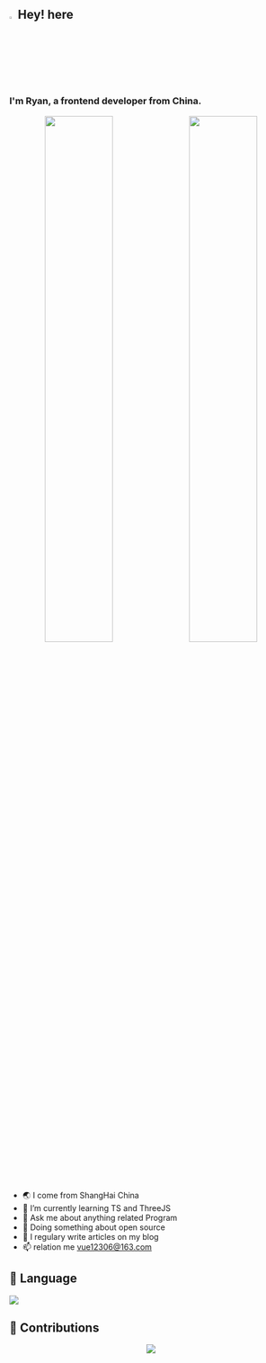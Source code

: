## <img src="https://media.giphy.com/media/hvRJCLFzcasrR4ia7z/giphy.gif" width="3%">Hey! here

### I'm Ryan, a frontend developer from China.


<div align="center">
 <img style="float: left; width: 49%;"  src="https://github-readme-stats.vercel.app/api?username=OVYVO&theme=buefy&show_icons=true&border_color=e4e2e2">
 <img style="float: right; width: 49%;" src="https://github-readme-streak-stats.herokuapp.com/?user=OVYVO&theme=buefy&show_icons=true&border=e4e2e2">
</div>


-   🌏 I come from ShangHai China
-   🌱 I’m currently learning TS and ThreeJS
-   💬 Ask me about anything related Program
-   🔭 Doing something about open source
-   📝 I regulary write articles on my blog
-   📫 relation me vue12306@163.com


## 🚀 Language

<div align="left"> 
 <img width: 49%;" src="https://github-readme-stats.vercel.app/api/top-langs/?username=OVYVO&layout=compact" /> 
</div>

## 🚀 Contributions
<div align="center"> <img src="https://activity-graph.herokuapp.com/graph?username=OVYVO&theme=minimal" /> </div>

